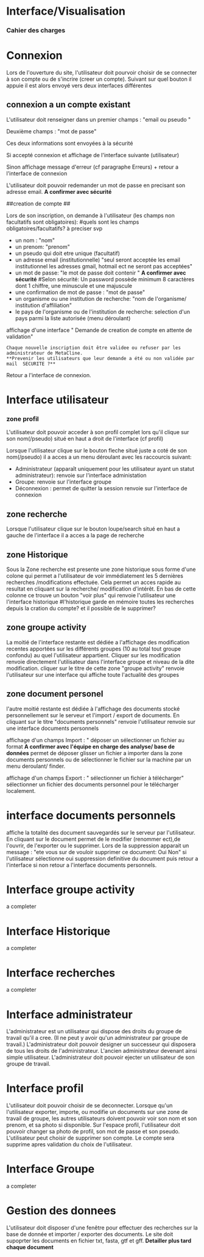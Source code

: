 # Interface/Visualisation #

### Cahier des charges ###


# Connexion #

Lors de l'ouverture du site, l'utilisateur doit pourvoir choisir de se connecter à son compte ou de s'incrire (creer un compte).
Suivant sur quel bouton il appuie il est alors envoyé vers deux interfaces différentes

## connexion a un compte existant ##
L'utilisateur doit renseigner dans un premier champs : "email ou pseudo "

Deuxième champs : "mot de passe"

Ces deux informations sont envoyées à la sécurité 

Si accepté connexion et affichage de l'interface suivante (utilisateur)

Sinon affichage message d'erreur (cf paragraphe Erreurs) + retour a l'interface de connexion

L'utilisateur doit pouvoir redemander un mot de passe en precisant son adresse email. **A confirmer avec sécurité**

##creation de compte ##

Lors de son inscription, on demande à l'utilisateur (les champs non facultatifs sont obligatoires): #quels sont les champs obligatoires/facultatifs? à preciser svp
- un nom : "nom"
- un prenom: "prenom"
- un pseudo qui doit etre unique (facultatif)
- un adresse email (institutionnelle) "seul seront acceptée les email institutionnel les adresses gmail, hotmail ect ne seront pas acceptées"
- un mot de passe: "le mot de passe doit contenir " **A confirmer avec sécurité**
#Selon sécurité: Un password possède minimum 8 caractères dont 1 chiffre, une minuscule et une majuscule
- une confirmation de mot de passe : "mot de passe"
- un organisme ou une institution de recherche: "nom de l'organisme/ institution d'affiliation"
- le pays de l'organisme ou de l'institution de recherche: selection d'un pays parmi la liste autorisée (menu déroulant)

affichage d'une interface " Demande de creation de compte en attente de validation"

	Chaque nouvelle inscription doit être validee ou refuser par les administrateur de MetaCline.
	**Prevenir les utilisateurs que leur demande a été ou non validée par mail  SECURITE ?**
	
Retour a l'interface de connexion.

# Interface utilisateur #

### zone profil ###

L'utilisateur doit pouvoir acceder à son profil complet lors qu'il clique sur son nom(/pseudo) situé en haut a droit de l'interface (cf profil)

Lorsque l'utilisateur clique sur le bouton fleche situé juste a coté de son nom(/pseudo) il a acces a un menu déroulant avec les raccourcis suivant:
- Administrateur (apparaît uniquement pour les utilisateur ayant un statut administrateur): renvoie sur l'interface administation
- Groupe: renvoie sur l'interface groupe 
- Déconnexion : permet de quitter la session renvoie sur l'interface de connexion

## zone recherche ## 
Lorsque l'utilisateur clique sur le bouton loupe/search situé en haut a gauche de l'interface il a acces a la page de recherche 

## zone Historique ## 
Sous la Zone recherche est presente une zone historique sous forme d'une colone qui permet a l'utilisateur de voir immédiatement les 5 dernières recherches /modifications effectuée. 
Cela permet un acces rapide au resultat en cliquant sur la recherche/ modification d'intérêt. 
En bas de cette colonne ce trouve un bouton "voir plus" qui renvoie l'utilisateur une l'interface historique #l'historique garde en mémoire toutes les recherches depuis la cration du compte? et il possible de le supprimer?

## zone groupe activity ##
La moitié de l'interface restante est dédiée a l'affichage des modification recentes apportées sur les différents groupes (10 au total tout groupe confondu) au quel l'utilisateur appartient. 
Cliquer sur les modification renvoie directement l'utilisateur dans l'interface groupe et niveau de la dite modification. 
cliquer sur le titre de cette zone "groupe activity" renvoie l'utilisateur sur une interface qui affiche toute l'actualité des groupes

## zone document personel ##
l'autre moitié restante est dédiée à l'affichage des documents stocké personnellement sur le serveur et l'import / export de documents.
En cliquant sur le titre "documents personnels" renvoie l'utilisateur renvoie sur une interface documents personnels

affichage d'un champs Import : " déposer un sélectionner un fichier au format **A confirmer avec l'équipe en charge des analyse/ base de données**
permet de déposer glisser un fichier a importer dans la zone documents personnels ou de sélectionner le fichier sur la machine par un menu deroulant/ finder. 

affichage d'un champs Export : " sélectionner un fichier à télécharger" 
 sélectionner un fichier  des documents personnel pour le télécharger localement. 


# interface documents personnels #
affiche la totalité des document sauvegardés sur le serveur par l'utilisateur. 
En cliquant sur le document permet de le modifier (renommer ect),de l'ouvrir, de l'exporter ou le supprimer.
Lors de la suppression apparait un message : "ete vous sur de vouloir supprimer ce document: Oui  Non"
si l'utilisateur sélectionne oui suppression definitive du document puis retour a l'interface si non retour a l'interface documents personnels. 

# Interface groupe activity #
a completer

# Interface Historique # 
a completer

# Interface recherches #
a completer

# Interface administrateur #

L'administrateur est un utilisateur qui dispose des droits du groupe de travail qu'il a cree.
(Il ne peut y avoir qu'un administrateur par groupe de travail.)
L'administrateur doit pouvoir designer un successeur qui disposera de tous les droits de l'administrateur. L'ancien administrateur devenant ainsi simple utilisateur.
L'administrateur doit pouvoir ejecter un utilisateur de son groupe de travail.


# Interface profil #

L'utilisateur doit pouvoir choisir de se deconnecter.
Lorsque qu'un l'utilisateur exporter, importe, ou modifie un documents sur une zone de travail de groupe, les autres utilisateurs doivent pouvoir voir son nom et son prenom, et sa photo si disponible.
Sur l'espace profil, l'utilisateur doit pouvoir changer sa photo de profil, son mot de passe et son pseudo.
L'utilisateur peut choisir de supprimer son compte. Le compte sera supprime apres validation du choix de l'utilisateur.

# Interface Groupe #
 a completer 


# Gestion des donnees #

L'utilisateur doit disposer d'une fenêtre pour effectuer des recherches sur la base de donnée et importer / exporter des documents.
Le site doit supoprter les documents en fichier txt, fasta, gtf et gff. **Detailler plus tard chaque document**
